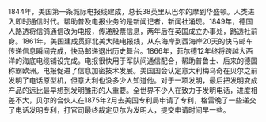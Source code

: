 1844年，美国第一条城际电报线建成，总长38英里从巴尔的摩到华盛顿。人类进入即时通信时代。帮助普及电报业务的是新闻记者，新闻社涌现。1849年，德国人路透将信鸽通信改为电报，传递股票信息，两年后在英国成立办事处，路透社前身。1861年，美国建成贯穿北美大陆电报线，从东海岸到西海岸20天的快马邮车传递信息瞬间完成，快马邮递退出历史舞台。1866年，菲尔德12年终将跨越大西洋的海底电缆铺设完成。电报很快用于军队间通信配合，帮助普鲁士、后来的德国称霸欧洲。电报促进了信息加密技术发展。美国国会认定意大利梅乌奇在贝尔之前发明了电话原型机，但意大利也没多少人知道他。对于一项发明，最后把发明变成产品的远比最早想到发明雏形的人重要。全世界不少人在致力于发明电话，进度相差不大，贝尔的合伙人在1875年2月去美国专利局申请了专利，格雷晚了一些递交了电话发明专利，打官司最终裁定贝尔为发明人，提交申请时间早一些。
